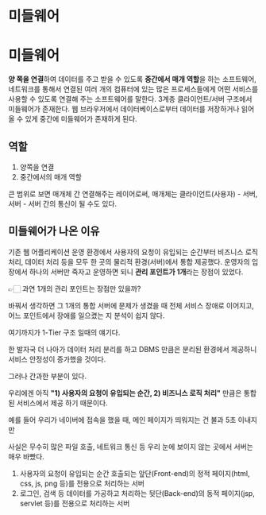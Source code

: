 # 미들웨어

# 미들웨어

**양 쪽을 연결**하여 데이터를 주고 받을 수 있도록 **중간에서 매개 역할**을 하는 소프트웨어, 네트워크를 통해서 연결된 여러 개의 컴퓨터에 있는 많은 프로세스들에게 어떤 서비스를 사용할 수 있도록 연결해 주는 소프트웨어를 말한다. 3계층 클라이언트/서버 구조에서 미들웨어가 존재한다. 웹 브라우저에서 데이터베이스로부터 데이터를 저장하거나 읽어올 수 있게 중간에 미들웨어가 존재하게 된다.

## 역할

1. 양쪽을 연결
2. 중간에서의 매개 역할

큰 범위로 보면 매개체 간 연결해주는 레이어로써, 매개체는 클라이언트(사용자) - 서버, 서버 - 서버 간의 통신이 될 수도 있다.

## 미들웨어가 나온 이유

기존 웹 어플리케이션 운영 환경에서 사용자의 요청이 유입되는 순간부터 비즈니스 로직 처리, 데이터 처리 등을 모두 한 곳의 물리적 환경(서버)에서 통합 제공했다. 운영자의 입장에서 하나의 서버만 죽자고 운영하면 되니 **관리 포인트가 1개**라는 장점이 있었다.

👉🏻 과연 1개의 관리 포인트는 장점만 있을까?

바꿔서 생각하면 그 1개의 통합 서버에 문제가 생겼을 때 전체 서비스 장애로 이어지고, 어느 포인트에서 장애를 일으켰는 지 분석이 쉽지 않다.

여기까지가 1-Tier 구조 일때의 얘기다.

한 발자국 더 나아가 데이터 처리 분리를 하고 DBMS 만큼은 분리된 환경에서 제공하니 서비스 안정성이 증가했을 것이다.

그러나 간과한 부분이 있다.

우리에겐 아직 **"1) 사용자의 요청이 유입되는 순간, 2) 비즈니스 로직 처리"** 만큼은 통합된 서비스에서 제공 하기 때문이다.

예를 들어 우리가 네이버에 접속을 했을 때, 메인 페이지가 띄워지는 건 불과 5초 이내지만

사실은 무수히 많은 파일 호출, 네트워크 통신 등 우리 눈에 보이지 않는 곳에서 서버는 매우 바빴다.

1. 사용자의 요청이 유입되는 순간 호출되는 앞단(Front-end)의 정적 페이지(html, css, js, png 등)를 전용으로 처리하는 서버
2. 로그인, 검색 등 데이터를 가공하고 처리하는 뒷단(Back-end)의 동적 페이지(jsp, servlet 등)를 전용으로 처리하는 서버